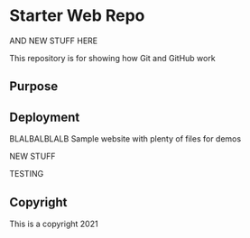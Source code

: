 # Starter Web Repo
AND NEW STUFF HERE

This repository is for showing how Git and GitHub work

## Purpose

## Deployment
BLALBALBLALB
Sample website with plenty of files for demos



NEW STUFF 

TESTING

## Copyright

This is a copyright 2021
